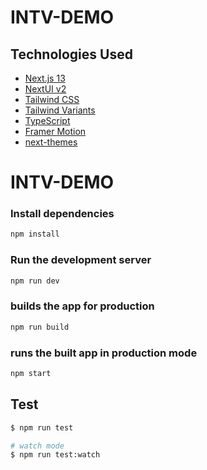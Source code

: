 # INTV-DEMO

## Technologies Used

- [Next.js 13](https://nextjs.org/docs/getting-started)
- [NextUI v2](https://nextui.org/)
- [Tailwind CSS](https://tailwindcss.com/)
- [Tailwind Variants](https://tailwind-variants.org)
- [TypeScript](https://www.typescriptlang.org/)
- [Framer Motion](https://www.framer.com/motion/)
- [next-themes](https://github.com/pacocoursey/next-themes)

# INTV-DEMO

### Install dependencies

```bash
npm install
```

### Run the development server

```bash
npm run dev
```

### builds the app for production

```bash
npm run build
```

### runs the built app in production mode

```bash
npm start
```

## Test

```bash
$ npm run test

# watch mode
$ npm run test:watch
```
